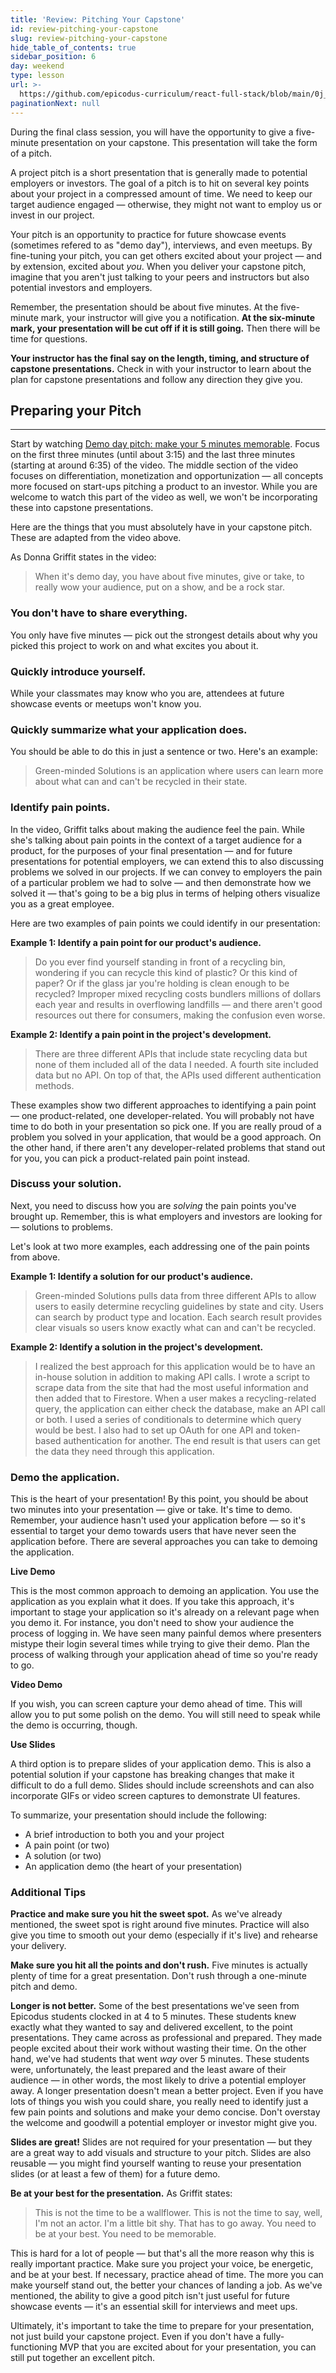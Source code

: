 ```yaml
---
title: 'Review: Pitching Your Capstone'
id: review-pitching-your-capstone
slug: review-pitching-your-capstone
hide_table_of_contents: true
sidebar_position: 6
day: weekend
type: lesson
url: >-
  https://github.com/epicodus-curriculum/react-full-stack/blob/main/0j_pitching_your_capstone.md
paginationNext: null
---
```


During the final class session, you will have the opportunity to give a five-minute presentation on your capstone. This presentation will take the form of a pitch.

A project pitch is a short presentation that is generally made to potential employers or investors. The goal of a pitch is to hit on several key points about your project in a compressed amount of time. We need to keep our target audience engaged — otherwise, they might not want to employ us or invest in our project.

Your pitch is an opportunity to practice for future showcase events (sometimes refered to as "demo day"), interviews, and even meetups. By fine-tuning your pitch, you can get others excited about your project — and by extension, excited about _you_. When you deliver your capstone pitch, imagine that you aren't just talking to your peers and instructors but also potential investors and employers.

Remember, the presentation should be about five minutes. At the five-minute mark, your instructor will give you a notification. **At the six-minute mark, your presentation will be cut off if it is still going.** Then there will be time for questions. 

**Your instructor has the final say on the length, timing, and structure of capstone presentations.** Check in with your instructor to learn about the plan for capstone presentations and follow any direction they give you.

## Preparing your Pitch
---

Start by watching [Demo day pitch: make your 5 minutes memorable](https://www.youtube.com/watch?v=7u0cKqRPYhY). Focus on the first three minutes (until about 3:15) and the last three minutes (starting at around 6:35) of the video. The middle section of the video focuses on differentiation, monetization and opportunization — all concepts more focused on start-ups pitching a product to an investor. While you are welcome to watch this part of the video as well, we won't be incorporating these into capstone presentations.

Here are the things that you must absolutely have in your capstone pitch. These are adapted from the video above.

As Donna Griffit states in the video:

> When it's demo day, you have about five minutes, give or take, to really wow your audience, put on a show, and be a rock star.

### You don't have to share everything.

You only have five minutes — pick out the strongest details about why you picked this project to work on and what excites you about it.

### Quickly introduce yourself.

While your classmates may know who you are, attendees at future showcase events or meetups won't know you.

### Quickly summarize what your application does.

You should be able to do this in just a sentence or two. Here's an example:

> Green-minded Solutions is an application where users can learn more about what can and can't be recycled in their state. 

### Identify pain points.

In the video, Griffit talks about making the audience feel the pain. While she's talking about pain points in the context of a target audience for a product, for the purposes of your final presentation — and for future presentations for potential employers, we can extend this to also discussing problems we solved in our projects. If we can convey to employers the pain of a particular problem we had to solve — and then demonstrate how we solved it — that's going to be a big plus in terms of helping others visualize you as a great employee.

Here are two examples of pain points we could identify in our presentation:

**Example 1: Identify a pain point for our product's audience.**

  > Do you ever find yourself standing in front of a recycling bin, wondering if you can recycle this kind of plastic? Or this kind of paper? Or if the glass jar you're holding is clean enough to be recycled? Improper mixed recycling costs bundlers millions of dollars each year and results in overflowing landfills — and there aren't good resources out there for consumers, making the confusion even worse.

**Example 2: Identify a pain point in the project's development.**

  > There are three different APIs that include state recycling data but none of them included all of the data I needed. A fourth site included data but no API. On top of that, the APIs used different authentication methods.

These examples show two different approaches to identifying a pain point — one product-related, one developer-related. You will probably not have time to do both in your presentation so pick one. If you are really proud of a problem you solved in your application, that would be a good approach. On the other hand, if there aren't any developer-related problems that stand out for you, you can pick a product-related pain point instead.

### Discuss your solution.

Next, you need to discuss how you are _solving_ the pain points you've brought up. Remember, this is what employers and investors are looking for — solutions to problems.

Let's look at two more examples, each addressing one of the pain points from above.

**Example 1: Identify a solution for our product's audience.**

  > Green-minded Solutions pulls data from three different APIs to allow users to easily determine recycling guidelines by state and city. Users can search by product type and location. Each search result provides clear visuals so users know exactly what can and can't be recycled.

**Example 2: Identify a solution in the project's development.**

  > I realized the best approach for this application would be to have an in-house solution in addition to making API calls. I wrote a script to scrape data from the site that had the most useful information and then added that to Firestore. When a user makes a recycling-related query, the application can either check the database, make an API call or both. I used a series of conditionals to determine which query would be best. I also had to set up OAuth for one API and token-based authentication for another. The end result is that users can get the data they need through this application.

### Demo the application.

This is the heart of your presentation! By this point, you should be about two minutes into your presentation — give or take. It's time to demo. Remember, your audience hasn't used your application before — so it's essential to target your demo towards users that have never seen the application before. There are several approaches you can take to demoing the application.

**Live Demo**

This is the most common approach to demoing an application. You use the application as you explain what it does. If you take this approach, it's important to stage your application so it's already on a relevant page when you demo it. For instance, you don't need to show your audience the process of logging in. We have seen many painful demos where presenters mistype their login several times while trying to give their demo. Plan the process of walking through your application ahead of time so you're ready to go.

**Video Demo**

If you wish, you can screen capture your demo ahead of time. This will allow you to put some polish on the demo. You will still need to speak while the demo is occurring, though.

**Use Slides**

A third option is to prepare slides of your application demo. This is also a potential solution if your capstone has breaking changes that make it difficult to do a full demo. Slides should include screenshots and can also incorporate GIFs or video screen captures to demonstrate UI features.

To summarize, your presentation should include the following:

* A brief introduction to both you and your project
* A pain point (or two)
* A solution (or two)
* An application demo (the heart of your presentation)

### Additional Tips

**Practice and make sure you hit the sweet spot.** As we've already mentioned, the sweet spot is right around five minutes. Practice will also give you time to smooth out your demo (especially if it's live) and rehearse your delivery.

**Make sure you hit all the points and don't rush.** Five minutes is actually plenty of time for a great presentation. Don't rush through a one-minute pitch and demo.

**Longer is not better.** Some of the best presentations we've seen from Epicodus students clocked in at 4 to 5 minutes. These students knew exactly what they wanted to say and delivered excellent, to the point presentations. They came across as professional and prepared. They made people excited about their work without wasting their time. On the other hand, we've had students that went _way_ over 5 minutes. These students were, unfortunately, the least prepared and the least aware of their audience — in other words, the most likely to drive a potential employer away. A longer presentation doesn't mean a better project. Even if you have lots of things you wish you could share, you really need to identify just a few pain points and solutions and make your demo concise. Don't overstay the welcome and goodwill a potential employer or investor might give you.

**Slides are great!** Slides are not required for your presentation — but they are a great way to add visuals and structure to your pitch. Slides are also reusable — you might find yourself wanting to reuse your presentation slides (or at least a few of them) for a future demo.

**Be at your best for the presentation.** As Griffit states:

> This is not the time to be a wallflower. This is not the time to say, well, I'm not an actor. I'm a little bit shy. That has to go away. You need to be at your best. You need to be memorable.

This is hard for a lot of people — but that's all the more reason why this is really important practice. Make sure you project your voice, be energetic, and be at your best. If necessary, practice ahead of time. The more you can make yourself stand out, the better your chances of landing a job. As we've mentioned, the ability to give a good pitch isn't just useful for future showcase events — it's an essential skill for interviews and meet ups.

Ultimately, it's important to take the time to prepare for your presentation, not just build your capstone project. Even if you don't have a fully-functioning MVP that you are excited about for your presentation, you can still put together an excellent pitch.